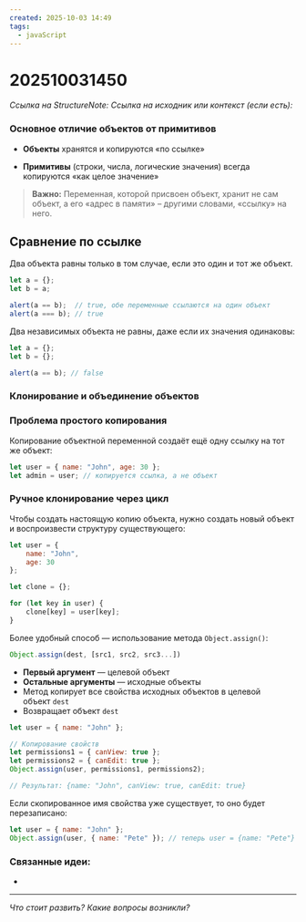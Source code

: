 ```yaml
---
created: 2025-10-03 14:49
tags:
  - javaScript
---
```

# 202510031450
*Ссылка на StructureNote:*
*Ссылка на исходник или контекст (если есть):* 

### Основное отличие объектов от примитивов

- **Объекты** хранятся и копируются «по ссылке»
    
- **Примитивы** (строки, числа, логические значения) всегда копируются «как целое значение»
    

> **Важно:** Переменная, которой присвоен объект, хранит не сам объект, а его «адрес в памяти» – другими словами, «ссылку» на него.
## Сравнение по ссылке

Два объекта равны только в том случае, если это один и тот же объект.
```js
let a = {};
let b = a;

alert(a == b);  // true, обе переменные ссылаются на один объект
alert(a === b); // true
```
Два независимых объекта не равны, даже если их значения одинаковы:
```ts
let a = {};
let b = {};

alert(a == b); // false
```
### Клонирование и объединение объектов

### Проблема простого копирования

Копирование объектной переменной создаёт ещё одну ссылку на тот же объект:
```js
let user = { name: "John", age: 30 };
let admin = user; // копируется ссылка, а не объект
```
### Ручное клонирование через цикл

Чтобы создать настоящую копию объекта, нужно создать новый объект и воспроизвести структуру существующего:
```js
let user = {
    name: "John",
    age: 30
};

let clone = {};

for (let key in user) {
    clone[key] = user[key];
}
```
Более удобный способ — использование метода `Object.assign()`:
```js
Object.assign(dest, [src1, src2, src3...])
```
- **Первый аргумент** — целевой объект
- **Остальные аргументы** — исходные объекты
- Метод копирует все свойства исходных объектов в целевой объект `dest`
- Возвращает объект `dest`
```js
let user = { name: "John" };

// Копирование свойств
let permissions1 = { canView: true };
let permissions2 = { canEdit: true };
Object.assign(user, permissions1, permissions2);

// Результат: {name: "John", canView: true, canEdit: true}
```
Если скопированное имя свойства уже существует, то оно будет перезаписано:
```js
let user = { name: "John" };
Object.assign(user, { name: "Pete" }); // теперь user = {name: "Pete"}
```
### Связанные идеи:
* 

---

*Что стоит развить? Какие вопросы возникли?*